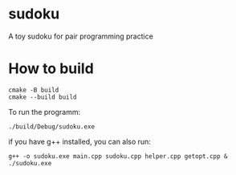# sudoku
A toy sudoku for pair programming practice
# How to build
```shell
cmake -B build
cmake --build build
```
To run the programm:
```shell
./build/Debug/sudoku.exe
```
if you have g++ installed, you can also run:
```shell
g++ -o sudoku.exe main.cpp sudoku.cpp helper.cpp getopt.cpp & ./sudoku.exe
```
